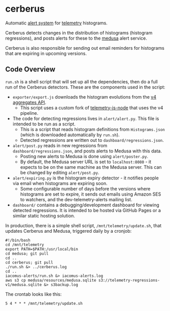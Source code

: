 cerberus
========

Automatic [alert system](http://mozilla.github.io/cerberus/dashboard/) for [telemetry](http://telemetry.mozilla.org/) histograms.

Cerberus detects changes in the distribution of histograms (histogram regressions), and posts alerts for these to the [medusa](https://github.com/mozilla/medusa) alert service.

Cerberus is also responsible for sending out email reminders for histograms that are expiring in upcoming versions.

Code Overview
-------------

`run.sh` is a shell script that will set up all the dependencies, then do a full run of the Cerberus detectors. These are the components used in the script:

* `exporter/export.js` downloads the histogram evolutions from the [v4 aggregates API](https://github.com/vitillo/python_mozaggregator).
  * This script uses a custom fork of [telemetry-js-node](https://github.com/Uberi/telemetry-js-node/tree/v4-pipeline) that uses the v4 pipeline.
* The code for detecting regressions lives in `alert/alert.py`. This file is intended to be run as a script.
  * This is a script that reads histogram definitions from `Histograms.json` (which is downloaded automatically by `run.sh`).
  * Detected regressions are written out to `dashboard/regressions.json`.
* `alert/post.py` reads in new regressions from `dashboard/regressions.json`, and posts alerts to Medusa with this data.
  * Posting new alerts to Medusa is done using `alert/poster.py`.
  * By default, the Medusa server URL is set to `localhost:8080` - it expects to be on the same machine as the Medusa server. This can be changed by editing `alert/post.py`.
* `alert/expiring.py` is the histogram expiry detector - it notifies people via email when histograms are expiring soon.
  * Some configurable number of days before the versions where histograms are set to expire, it sends out emails using Amazon SES to watchers, and the dev-telemetry-alerts mailing list.
* `dashboard/` contains a debugging/development dashboard for viewing detected regressions. It is intended to be hosted via GitHub Pages or a similar static hosting solution.

In production, there is a simple shell script, `/mnt/telemetry/update.sh`, that updates Cerberus and Medusa, triggered daily by a cronjob:

    #!/bin/bash
    cd /mnt/telemetry
    export PATH=$PATH:/usr/local/bin
    cd medusa; git pull
    cd ..
    cd cerberus; git pull
    ./run.sh &> ../cerberus.log
    cd ..
    iacomus-alerts/run.sh &> iacomus-alerts.log
    aws s3 cp medusa/resources/medusa.sqlite s3://telemetry-regressions-v1/medusa.sqlite &> s3backup.log

The crontab looks like this:

    5 4 * * * /mnt/telemetry/update.sh
